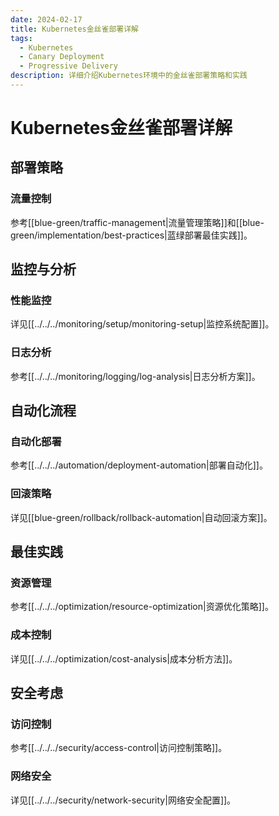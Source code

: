 ```yaml
---
date: 2024-02-17
title: Kubernetes金丝雀部署详解
tags:
  - Kubernetes
  - Canary Deployment
  - Progressive Delivery
description: 详细介绍Kubernetes环境中的金丝雀部署策略和实践
---
```


# Kubernetes金丝雀部署详解

## 部署策略

### 流量控制

参考[[blue-green/traffic-management|流量管理策略]]和[[blue-green/implementation/best-practices|蓝绿部署最佳实践]]。

## 监控与分析

### 性能监控

详见[[../../../monitoring/setup/monitoring-setup|监控系统配置]]。

### 日志分析

参考[[../../../monitoring/logging/log-analysis|日志分析方案]]。

## 自动化流程

### 自动化部署

参考[[../../../automation/deployment-automation|部署自动化]]。

### 回滚策略

详见[[blue-green/rollback/rollback-automation|自动回滚方案]]。

## 最佳实践

### 资源管理

参考[[../../../optimization/resource-optimization|资源优化策略]]。

### 成本控制

详见[[../../../optimization/cost-analysis|成本分析方法]]。

## 安全考虑

### 访问控制

参考[[../../../security/access-control|访问控制策略]]。

### 网络安全

详见[[../../../security/network-security|网络安全配置]]。
